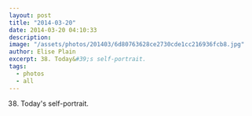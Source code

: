 ```yaml
---
layout: post
title: "2014-03-20"
date: 2014-03-20 04:10:33
description: 
image: "/assets/photos/201403/6d80763628ce2730cde1cc216936fcb8.jpg"
author: Elise Plain
excerpt: 38. Today&#39;s self-portrait.
tags: 
  - photos
  - all
---
```


38. Today&#39;s self-portrait.
<p></p>
